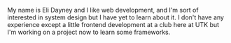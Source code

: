 My name is Eli Dayney and I like web development, and I'm sort of interested in system design but I have yet to learn about it. I don't have any experience except a little frontend development at a club here at UTK but I'm working on a project now to learn some frameworks. 
